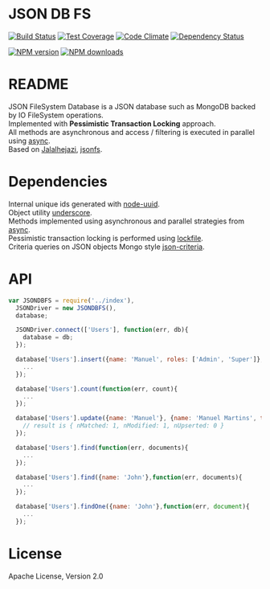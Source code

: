 # JSON DB FS

[![Build Status](https://travis-ci.org/mcmartins/jsondbfs.svg)](https://travis-ci.org/mcmartins/jsondbfs)
[![Test Coverage](https://codeclimate.com/github/mcmartins/jsondbfs/badges/coverage.svg)](https://codeclimate.com/github/mcmartins/jsondbfs/coverage)
[![Code Climate](https://codeclimate.com/github/mcmartins/jsondbfs/badges/gpa.svg)](https://codeclimate.com/github/mcmartins/jsondbfs)
[![Dependency Status](https://gemnasium.com/mcmartins/jsondbfs.png)](https://gemnasium.com/mcmartins/jsondbfs)

[![NPM version](http://img.shields.io/npm/v/jsondbfs.svg?style=flat)](https://www.npmjs.com/package/jsondbfs)
[![NPM downloads](http://img.shields.io/npm/dm/jsondbfs.svg?style=flat)](https://www.npmjs.com/package/jsondbfs)

# README

JSON FileSystem Database is a JSON database such as MongoDB backed by IO FileSystem operations.<br/>
Implemented with **Pessimistic Transaction Locking** approach.<br/>
All methods are asynchronous and access / filtering is executed in parallel using [async](https://github.com/caolan/async).<br/>
Based on [Jalalhejazi](https://github.com/Jalalhejazi), [jsonfs](https://github.com/Jalalhejazi/jsonfs).

# Dependencies

Internal unique ids generated with [node-uuid](https://github.com/broofa/node-uuid).<br/>
Object utility [underscore](https://github.com/jashkenas/underscore).<br/>
Methods implemented using asynchronous and parallel strategies from [async](https://github.com/caolan/async).<br/>
Pessimistic transaction locking is performed using [lockfile](https://github.com/npm/lockfile).<br/>
Criteria queries on JSON objects Mongo style [json-criteria](https://github.com/mirek/node-json-criteria).

# API

```javascript
var JSONDBFS = require('../index'),
  JSONDriver = new JSONDBFS(),
  database;

  JSONDriver.connect(['Users'], function(err, db){
    database = db;
  });

  database['Users'].insert({name: 'Manuel', roles: ['Admin', 'Super']}, function(err){
    ...
  });

  database['Users'].count(function(err, count){
    ...
  });

  database['Users'].update({name: 'Manuel'}, {name: 'Manuel Martins', token: 'xsf32S123ss'}, function(err, result){
    // result is { nMatched: 1, nModified: 1, nUpserted: 0 }
  });

  database['Users'].find(function(err, documents){
    ...
  });

  database['Users'].find({name: 'John'},function(err, documents){
    ...
  });

  database['Users'].findOne({name: 'John'},function(err, document){
    ...
  });
```

# License

Apache License, Version 2.0
